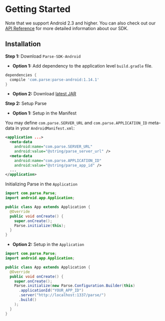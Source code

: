 # Getting Started

Note that we support Android 2.3 and higher. You can also check out our [API Reference](/Parse-SDK-Android/api/) for more detailed information about our SDK.

## Installation
**Step 1:** Download `Parse-SDK-Android`

- **Option 1:** Add dependency to the application level `build.gradle` file.

```groovy
dependencies {
  compile 'com.parse:parse-android:1.14.1'
}
```

- **Option 2:** Download [latest JAR](https://search.maven.org/remote_content?g=com.parse&a=parse-android&v=LATEST)

**Step 2:** Setup Parse

- **Option 1:** Setup in the Manifest

You may define `com.parse.SERVER_URL` and `com.parse.APPLICATION_ID` meta-data in your `AndroidManifest.xml`:

```xml
<application ...>
  <meta-data
    android:name="com.parse.SERVER_URL"
    android:value="@string/parse_server_url" />
  <meta-data
    android:name="com.parse.APPLICATION_ID"
    android:value="@string/parse_app_id" />
  ...
</application>
```

Initializing Parse in the `Application`

```java
import com.parse.Parse;
import android.app.Application;

public class App extends Application {
  @Override
  public void onCreate() {
    super.onCreate();
    Parse.initialize(this);
  }
}
```

- **Option 2:** Setup in the `Application`

```java
import com.parse.Parse;
import android.app.Application;

public class App extends Application {
  @Override
  public void onCreate() {
    super.onCreate();
    Parse.initialize(new Parse.Configuration.Builder(this)
      .applicationId("YOUR_APP_ID")
      .server("http://localhost:1337/parse/")
      .build()
    );
  }
}
```
